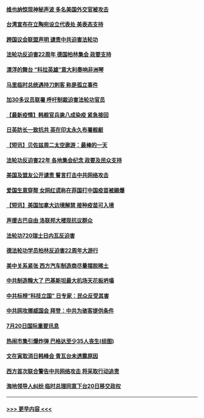 #### [维也纳惊现神秘声波 多名美国外交官被攻击](../pages/prog202/a103169362.md?t=07211001) 
#### [台湾宣布在立陶宛设立代表处  美表态支持](../pages/prog202/a103170265.md?t=07211001) 
#### [跨国议会联盟声明 谴责中共迫害法轮功](../pages/prog202/a103170199.md?t=07211001) 
#### [法轮功反迫害22周年  德国柏林集会  政要支持](../pages/prog202/a103170171.md?t=07211001) 
#### [漂浮的舞台 “科拉英雄”意大利奏响非洲琴](../pages/prog202/a103170173.md?t=07211001) 
#### [马里临时总统遇持刀刺客 称是孤立事件](../pages/prog202/a103170160.md?t=07211001) 
#### [加30多议员联署 呼吁制裁迫害法轮功官员](../pages/prog202/a103170145.md?t=07211001) 
#### [【最新疫情】韩舰官兵逾八成染疫 紧急接回](../pages/prog202/a103169963.md?t=07211001) 
#### [日英防长一致抗共 英在印太永久布署舰艇](../pages/prog202/a103169976.md?t=07211001) 
#### [【短讯】贝佐兹周二太空遨游：最棒的一天](../pages/prog202/a103169961.md?t=07211001) 
#### [法轮功反迫害22年 各地集会纪念 政要及民众支持](../pages/prog202/a103169974.md?t=07211001) 
#### [美国及盟友公开谴责 誓言打击中共网络攻击](../pages/prog202/a103169980.md?t=07211001) 
#### [爱国生意穿帮 女网红谎称在菲国打中国疫苗被踢爆](../pages/prog202/a103169927.md?t=07211001) 
#### [【短讯】美国加拿大边境解禁 接种疫苗可入境](../pages/prog202/a103169922.md?t=07211001) 
#### [声援古巴自由 洛联邦大楼现抗议群众](../pages/prog202/a103169901.md?t=07211001) 
#### [法轮功720瑞士日内瓦反迫害](../pages/prog202/a103169888.md?t=07211001) 
#### [德法轮功学员柏林反迫害22周年大游行](../pages/prog202/a103169882.md?t=07211001) 
#### [美中关系紧张 西方汽车制造商尽量摆脱稀土](../pages/prog202/a103169739.md?t=07211001) 
#### [中共制造糗大了 巴基斯坦最大机场天花板坍塌](../pages/prog202/a103169719.md?t=07211001) 
#### [中共标榜“科技立国” 日专家：民众反受其害](../pages/prog202/a103169674.md?t=07211001) 
#### [中共网攻挪威国会 拜登：中共为骇客提供条件](../pages/prog202/a103169670.md?t=07211001) 
#### [7月20日国际重要讯息](../pages/prog202/a103169666.md?t=07211001) 
#### [热闹市集引爆炸弹 巴格达至少35人丧生(组图)](../pages/prog202/a103169665.md?t=07211001) 
#### [文在寅取消日韩峰会 青瓦台未透露原因](../pages/prog202/a103169682.md?t=07211001) 
#### [西方首次联合警告中共网络攻击 将采取行动追责](../pages/prog202/a103169652.md?t=07211001) 
#### [海地领导人纠纷 临时总理同意下台20日移交政权](../pages/prog202/a103169538.md?t=07211001) 

----
#### [ >>> 更早内容 <<< ](../indexes/prog202-earlier.md)
